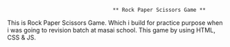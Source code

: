                                       ** Rock Paper Scissors Game **


This is Rock Paper Scissors Game. Which i build for practice purpose when i was going to revision batch at masai school. This game by using HTML, CSS & JS.
